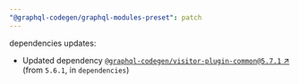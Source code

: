 ```yaml
---
"@graphql-codegen/graphql-modules-preset": patch
---
```

dependencies updates:
  - Updated dependency [`@graphql-codegen/visitor-plugin-common@5.7.1` ↗︎](https://www.npmjs.com/package/@graphql-codegen/visitor-plugin-common/v/5.7.1) (from `5.6.1`, in `dependencies`)
